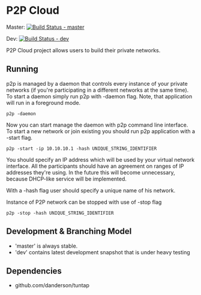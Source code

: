 P2P Cloud
===================

Master: [![Build Status - master](https://api.travis-ci.org/subutai-io/p2p.png?branch=master)](https://travis-ci.org/subutai-io/p2p)

Dev: [![Build Status - dev](https://api.travis-ci.org/subutai-io/p2p.png?branch=dev)](https://travis-ci.org/subutai-io/p2p)

P2P Cloud project allows users to build their private networks. 

Running
-------------------

p2p is managed by a daemon that controls every instance of your private networks (if you're participating in a different networks at the same time). To start a daemon simply run p2p with -daemon flag. Note, that application will run in a foreground mode. 

```
p2p -daemon
```

Now you can start manage the daemon with p2p command line interface. To start a new network or join existing you should run p2p application with a -start flag.

```
p2p -start -ip 10.10.10.1 -hash UNIQUE_STRING_IDENTIFIER
```

You should specify an IP address which will be used by your virtual network interface. All the participants should have an agreement on ranges of IP addresses they're using. In the future this will become unnecessary, because DHCP-like service will be implemented.

With a -hash flag user should specify a unique name of his network. 

Instance of P2P network can be stopped with use of -stop flag

```
p2p -stop -hash UNIQUE_STRING_IDENTIFIER
```

Development & Branching Model
-------------------

* 'master' is always stable. 
* 'dev' contains latest development snapshot that is under heavy testing

Dependencies
-------------------

* github.com/danderson/tuntap


